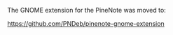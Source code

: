 The GNOME extension for the PineNote was moved to:

https://github.com/PNDeb/pinenote-gnome-extension
